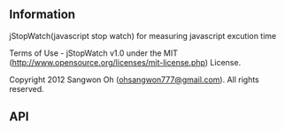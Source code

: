  Information
 -----------

 jStopWatch(javascript stop watch) for measuring javascript excution time

 Terms of Use - jStopWatch v1.0
 under the MIT (http://www.opensource.org/licenses/mit-license.php) License.
 
 Copyright 2012 Sangwon Oh (ohsangwon777@gmail.com). All rights reserved.

API
---

